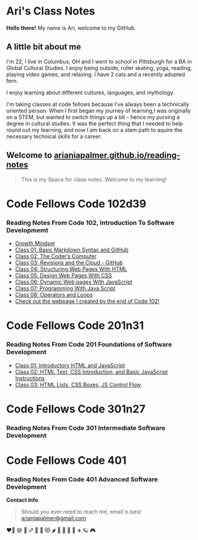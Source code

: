 # Ari's Class Notes

**Hello there!** My name is Ari, welcome to my GitHub.

## A little bit about me

I'm 22, I live in Columbus, OH and I went to school in Pittsburgh for a BA in Global Cultural Studies.
I enjoy being outside, roller skating, yoga, reading, playing video games, and relaxing.
I have 2 cats and a recently adopted fern.

I enjoy learning about different cultures, languages, and mythology.

I'm taking classes at code fellows because I've always been a technically oriented person. When I first began my journey of learning,I was originally on a STEM, but wanted to switch things up a bit - hence my pursing a degree in cultural studies. It was the perfect thing that I needed to help round out my learning, and now I am back on a stem path to aquire the necessary technical skills for a career.

## Welcome to [arianiapalmer.github.io/reading-notes](https://github.com/arianiapalmer/arianiapalmer.github.io-reading-notes.git)

> This is my Space for class notes. Welcome to my learning!

# Code Fellows Code 102d39

### Reading Notes From Code 102, Introduction To Software Developmemt 

- [Growth Mindset](GrowthMindset.md)
- [Class 01: Basic Markdown Syntax and GitHub](Code102/Class01.md)
- [Class 02: The Coder’s Computer](Code102/Class02.md)
- [Class 03: Revisions and the Cloud - GitHub](Code102/Class03.md)
- [Class 04: Structuring Web Pages With HTML](Code102/Class04.md)
- [Class 05: Design Web Pages With CSS](Code102/Class05.md)
- [Class 06: Dynamic Web pages With JavaScript](Code102/Class06.md)
- [Class 07: Programming With Java Script](Code102/Class07.md)
- [Class 08: Operators and Loops](Code102/Class08.md)
- [Check out the webpage I created by the end of Code 102!](https://arianiapalmer.github.io/arisanime/)

# Code Fellows Code 201n31

### Reading Notes From Code 201 Foundations of Software Development

- [Class 01: Introductory HTML and JavaScript](Code201/Class01.md)
- [Class 02: HTML Text, CSS Introduction, and Basic JavaScript Instructions](Code201/Class02.md)
- [Class 03: HTML Lists, CSS Boxes, JS Control Flow](Code201/Class03.md)



# Code Fellows Code 301n27

### Reading Notes From Code 301 Intermediate Software Development


# Code Fellows Code 401

### Reading Notes From Code 401 Advanced Software Development


**Contact Info**
> Should you ever need to reach me, email is best
> arianiapalmer@gmail.com

❤️‍🔥 😄 🌈 ♐ 🌙 🤩 😻 🌶️ 🥳 🍥 🐞 🍜 ✈️ 🪐 🎮
